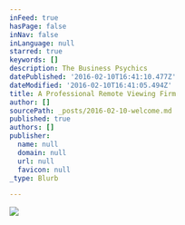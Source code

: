 ```yaml
---
inFeed: true
hasPage: false
inNav: false
inLanguage: null
starred: true
keywords: []
description: The Business Psychics
datePublished: '2016-02-10T16:41:10.477Z'
dateModified: '2016-02-10T16:41:05.494Z'
title: A Professional Remote Viewing Firm
author: []
sourcePath: _posts/2016-02-10-welcome.md
published: true
authors: []
publisher:
  name: null
  domain: null
  url: null
  favicon: null
_type: Blurb

---
```

![](https://the-grid-user-content.s3-us-west-2.amazonaws.com/ab72f7a0-90c7-4288-8178-4202aad80e02.jpg)